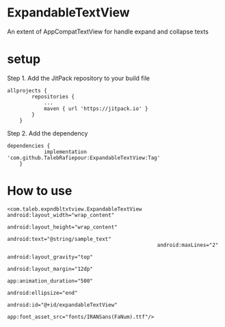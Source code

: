 # ExpandableTextView
An extent of AppCompatTextView for handle expand and collapse texts

# setup

Step 1. Add the JitPack repository to your build file

```
allprojects {
		repositories {
			...
			maven { url 'https://jitpack.io' }
		}
	}
```

Step 2. Add the dependency

```
dependencies {
	        implementation 'com.github.TalebRafiepour:ExpandableTextView:Tag'
	}
```


# How to use

```
<com.taleb.expndbltxtview.ExpandableTextView android:layout_width="wrap_content"
                                                 android:layout_height="wrap_content"
                                                 android:text="@string/sample_text"
                                                 android:maxLines="2"
                                                 android:layout_gravity="top"
                                                 android:layout_margin="12dp"
                                                 app:animation_duration="500"
                                                 android:ellipsize="end"
                                                 android:id="@+id/expandableTextView"
                                                 app:font_asset_src="fonts/IRANSans(FaNum).ttf"/>
